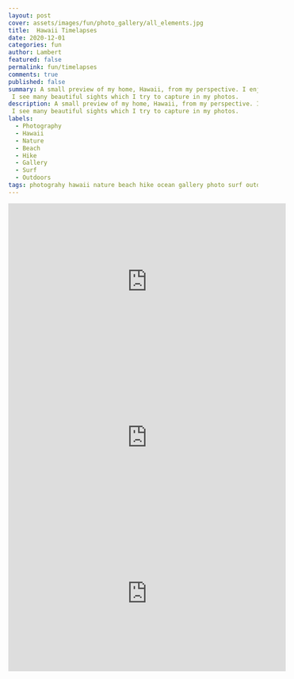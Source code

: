 ```yaml
---
layout: post
cover: assets/images/fun/photo_gallery/all_elements.jpg
title:  Hawaii Timelapses
date: 2020-12-01
categories: fun
author: Lambert
featured: false
permalink: fun/timelapses
comments: true
published: false
summary: A small preview of my home, Hawaii, from my perspective. I enjoy being outdoors which includes hiking and going to the beach.  While I am outdoors
 I see many beautiful sights which I try to capture in my photos.
description: A small preview of my home, Hawaii, from my perspective. I enjoy being outdoors which includes hiking and going to the beach.  While I am outdoors
 I see many beautiful sights which I try to capture in my photos.
labels:
  - Photography
  - Hawaii
  - Nature
  - Beach
  - Hike
  - Gallery
  - Surf
  - Outdoors
tags: photograhy hawaii nature beach hike ocean gallery photo surf outdoors
---
```


<iframe width="560" height="315" src="https://www.youtube.com/embed/-dw4aFfdQD8" frameborder="0" allow="accelerometer; 
autoplay; clipboard-write; encrypted-media; gyroscope; picture-in-picture" allowfullscreen></iframe>


<iframe width="560" height="315" src="https://www.youtube.com/embed/a4ZqmMn82gg" frameborder="0" allow="accelerometer; 
autoplay; clipboard-write; encrypted-media; gyroscope; picture-in-picture" allowfullscreen></iframe>

<iframe width="560" height="315" src="https://www.youtube.com/embed/a4ZqmMn82gg" frameborder="0" allow="accelerometer;
 autoplay; clipboard-write; encrypted-media; gyroscope; picture-in-picture" allowfullscreen></iframe>